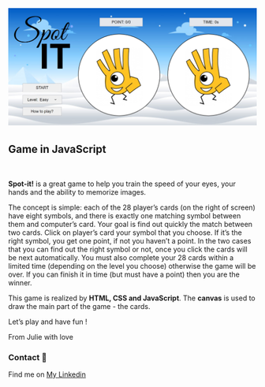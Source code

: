 <h1 align="center">
	<img
		width="600"
		alt="spot-it!"
		src="https://github.com/trangnguyen307/Spot-it-Game/blob/master/images/thumbnail.png">
</h1>

## Game in JavaScript
<br/>

**Spot-it!** is a great game to help you train the speed of your eyes, your hands and the ability to memorize images. 

The concept is simple: each of the 28 player’s cards (on the right of screen) have eight symbols, and there is exactly one matching symbol between them and computer’s card. Your goal is find out quickly the match between two cards. Click on player’s card your symbol that you choose. If it’s the right symbol, you get one point, if not you haven’t a point. In the two cases that you can find out the right symbol or not, once you click the cards will be next automatically.
You must also complete your 28 cards within a limited time (depending on the level you choose) otherwise the game will be over. If you can finish it in time (but must have a point) then you are the winner.

This game is realized by **HTML, CSS and JavaScript**.  The **canvas** is used to draw the main part of the game - the cards.

Let’s play and have fun !

From Julie with love

### Contact 📡
Find me on <a href="https://www.linkedin.com/in/trangnguyen307/">My Linkedin</a>
